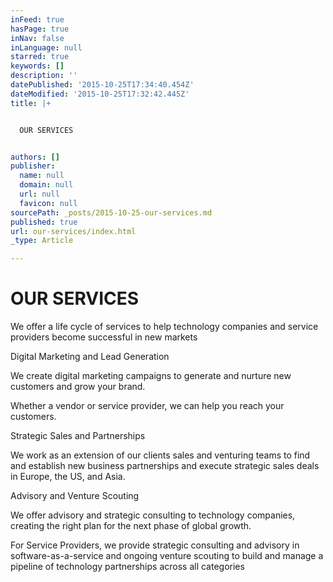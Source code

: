 ```yaml
---
inFeed: true
hasPage: true
inNav: false
inLanguage: null
starred: true
keywords: []
description: ''
datePublished: '2015-10-25T17:34:40.454Z'
dateModified: '2015-10-25T17:32:42.445Z'
title: |+


  OUR SERVICES


authors: []
publisher:
  name: null
  domain: null
  url: null
  favicon: null
sourcePath: _posts/2015-10-25-our-services.md
published: true
url: our-services/index.html
_type: Article

---
```

# OUR SERVICES

We offer a life cycle of services to help technology companies and service providers become successful in new markets

Digital Marketing and Lead Generation

We create digital marketing campaigns to generate and nurture new customers and grow your brand.

Whether a vendor or service provider, we can help you reach your customers.

Strategic Sales and Partnerships

We work as an extension of our clients sales and venturing teams to find and establish new business partnerships and execute strategic sales deals in Europe, the US, and Asia.

Advisory and Venture Scouting

We offer advisory and strategic consulting to technology companies, creating the right plan for the next phase of global growth.

For Service Providers, we provide strategic consulting and advisory in software-as-a-service and ongoing venture scouting to build and manage a pipeline of technology partnerships across all categories